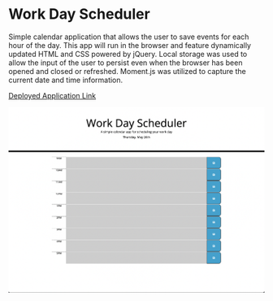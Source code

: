 # Work Day Scheduler 

Simple calendar application that allows the user to save events for each hour of the day. This app will run in the browser and feature dynamically updated HTML and CSS powered by jQuery. Local storage was used to allow the input of the user to persist even when the browser has been opened and closed or refreshed. Moment.js was utilized to capture the current date and time information.

[Deployed Application Link]()

![Module-5-Challenge Screenshot](./Assets/images/Module-5-Screenshot.png)